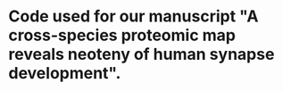 # Code used for our manuscript "A cross-species proteomic map reveals neoteny of human synapse development".
